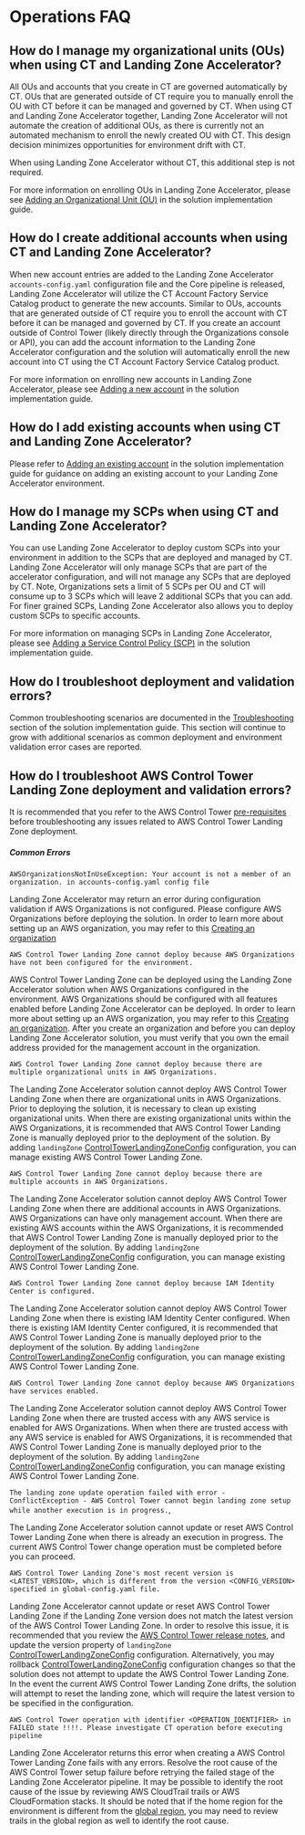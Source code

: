 # Operations FAQ

## How do I manage my organizational units (OUs) when using CT and Landing Zone Accelerator?

All OUs and accounts that you create in CT are governed automatically by CT. OUs that are generated outside of CT require you to manually enroll the OU with CT before it can be managed and governed by CT. When using CT and Landing Zone Accelerator together, Landing Zone Accelerator will not automate the creation of additional OUs, as there is currently not an automated mechanism to enroll the newly created OU with CT. This design decision minimizes opportunities for environment drift with CT.

When using Landing Zone Accelerator without CT, this additional step is not required.

For more information on enrolling OUs in Landing Zone Accelerator, please see [Adding an Organizational Unit (OU)](https://docs.aws.amazon.com/solutions/latest/landing-zone-accelerator-on-aws/performing-administrator-tasks.html#adding-an-organizational-unit-ou) in the solution implementation guide.

## How do I create additional accounts when using CT and Landing Zone Accelerator?

When new account entries are added to the Landing Zone Accelerator `accounts-config.yaml` configuration file and the Core pipeline is released, Landing Zone Accelerator will utilize the CT Account Factory Service Catalog product to generate the new accounts. Similar to OUs, accounts that are generated outside of CT require you to enroll the account with CT before it can be managed and governed by CT. If you create an account outside of Control Tower (likely directly through the Organizations console or API), you can add the account information to the Landing Zone Accelerator configuration and the solution will automatically enroll the new account into CT using the CT Account Factory Service Catalog product.

For more information on enrolling new accounts in Landing Zone Accelerator, please see [Adding a new account](https://docs.aws.amazon.com/solutions/latest/landing-zone-accelerator-on-aws/performing-administrator-tasks.html#adding-a-new-account) in the solution implementation guide.

## How do I add existing accounts when using CT and Landing Zone Accelerator?

Please refer to [Adding an existing account](https://docs.aws.amazon.com/solutions/latest/landing-zone-accelerator-on-aws/performing-administrator-tasks.html#adding-an-existing-account) in the solution implementation guide for guidance on adding an existing account to your Landing Zone Accelerator environment.

## How do I manage my SCPs when using CT and Landing Zone Accelerator?

You can use Landing Zone Accelerator to deploy custom SCPs into your environment in addition to the SCPs that are deployed and managed by CT. Landing Zone Accelerator will only manage SCPs that are part of the accelerator configuration, and will not manage any SCPs that are deployed by CT. Note, Organizations sets a limit of 5 SCPs per OU and CT will consume up to 3 SCPs which will leave 2 additional SCPs that you can add. For finer grained SCPs, Landing Zone Accelerator also allows you to deploy custom SCPs to specific accounts.

For more information on managing SCPs in Landing Zone Accelerator, please see [Adding a Service Control Policy (SCP)](https://docs.aws.amazon.com/solutions/latest/landing-zone-accelerator-on-aws/performing-administrator-tasks.html#adding-a-service-control-policy-scp) in the solution implementation guide.

## How do I troubleshoot deployment and validation errors?

Common troubleshooting scenarios are documented in the [Troubleshooting](https://docs.aws.amazon.com/solutions/latest/landing-zone-accelerator-on-aws/troubleshooting.html) section of the solution implementation guide. This section will continue to grow with additional scenarios as common deployment and environment validation error cases are reported.

## How do I troubleshoot AWS Control Tower Landing Zone deployment and validation errors?

It is recommended that you refer to the AWS Control Tower [pre-requisites](./ct-cfct.md#can-i-deploy-or-manage-existing-aws-control-tower-in-landing-zone-accelerator-solution) before troubleshooting any issues related to AWS Control Tower Landing Zone deployment.

##### Common Errors

`AWSOrganizationsNotInUseException: Your account is not a member of an organization. in accounts-config.yaml config file`

Landing Zone Accelerator may return an error during configuration validation if AWS Organizations is not configured. Please configure AWS Organizations before deploying the solution. In order to learn more about setting up an AWS organization, you may refer to this [Creating an organization](https://docs.aws.amazon.com/organizations/latest/userguide/orgs_manage_org_create.html)

`AWS Control Tower Landing Zone cannot deploy because AWS Organizations have not been configured for the environment.`

AWS Control Tower Landing Zone can be deployed using the Landing Zone Accelerator solution when AWS Organizations configured in the environment. AWS Organizations should be configured with all features enabled before Landing Zone Accelerator can be deployed. In order to learn more about setting up an AWS organization, you may refer to this [Creating an organization](https://docs.aws.amazon.com/organizations/latest/userguide/orgs_manage_org_create.html). After you create an organization and before you can deploy Landing Zone Accelerator solution, you must verify that you own the email address provided for the management account in the organization. 

`AWS Control Tower Landing Zone cannot deploy because there are multiple organizational units in AWS Organizations.`

The Landing Zone Accelerator solution cannot deploy AWS Control Tower Landing Zone when there are organizational units in AWS Organizations. Prior to deploying the solution, it is necessary to clean up existing organizational units. When there are existing organizational units within the AWS Organizations, it is recommended that AWS Control Tower Landing Zone is manually deployed prior to the deployment of the solution. By adding `landingZone` [ControlTowerLandingZoneConfig](../typedocs/classes/___packages__aws_accelerator_config_dist_config_lib_global_config.ControlTowerLandingZoneConfig.html) configuration, you can manage existing AWS Control Tower Landing Zone.

`AWS Control Tower Landing Zone cannot deploy because there are multiple accounts in AWS Organizations.`

The Landing Zone Accelerator solution cannot deploy AWS Control Tower Landing Zone when there are additional accounts in AWS Organizations. AWS Organizations can have only management account. When there are existing AWS accounts within the AWS Organizations, it is recommended that AWS Control Tower Landing Zone is manually deployed prior to the deployment of the solution. By adding `landingZone` [ControlTowerLandingZoneConfig](../typedocs/classes/___packages__aws_accelerator_config_dist_config_lib_global_config.ControlTowerLandingZoneConfig.html) configuration, you can manage existing AWS Control Tower Landing Zone.

`AWS Control Tower Landing Zone cannot deploy because IAM Identity Center is configured.`

The Landing Zone Accelerator solution cannot deploy AWS Control Tower Landing Zone when there is existing IAM Identity Center configured. When there is existing IAM Identity Center configured, it is recommended that AWS Control Tower Landing Zone is manually deployed prior to the deployment of the solution. By adding `landingZone` [ControlTowerLandingZoneConfig](../typedocs/classes/___packages__aws_accelerator_config_dist_config_lib_global_config.ControlTowerLandingZoneConfig.html) configuration, you can manage existing AWS Control Tower Landing Zone.

`AWS Control Tower Landing Zone cannot deploy because AWS Organizations have services enabled.`

The Landing Zone Accelerator solution cannot deploy AWS Control Tower Landing Zone when there are trusted access with any AWS service is enabled for AWS Organizations. When when there are trusted access with any AWS service is enabled for AWS Organizations, it is recommended that AWS Control Tower Landing Zone is manually deployed prior to the deployment of the solution. By adding `landingZone` [ControlTowerLandingZoneConfig](../typedocs/classes/___packages__aws_accelerator_config_dist_config_lib_global_config.ControlTowerLandingZoneConfig.html) configuration, you can manage existing AWS Control Tower Landing Zone.

`The landing zone update operation failed with error - ConflictException - AWS Control Tower cannot begin landing zone setup while another execution is in progress.`,

The Landing Zone Accelerator solution cannot update or reset AWS Control Tower Landing Zone when there is already an execution in progress. The current AWS Control Tower change operation must be completed before you can proceed.

 `AWS Control Tower Landing Zone's most recent version is <LATEST_VERSION>, which is different from the version <CONFIG_VERSION> specified in global-config.yaml file.` 
  
Landing Zone Accelerator cannot update or reset AWS Control Tower Landing Zone if the Landing Zone version does not match the latest version of the AWS Control Tower Landing Zone. In order to resolve this issue, it is recommended that you review the [AWS Control Tower release notes](https://docs.aws.amazon.com/controltower/latest/userguide/release-notes.html), and update the version property of `landingZone` [ControlTowerLandingZoneConfig](../typedocs/classes/___packages__aws_accelerator_config_dist_config_lib_global_config.ControlTowerLandingZoneConfig.html) configuration. Alternatively, you may rollback [ControlTowerLandingZoneConfig](../typedocs/classes/___packages__aws_accelerator_config_dist_config_lib_global_config.ControlTowerLandingZoneConfig.html) configuration changes so that the solution does not attempt to update the AWS Control Tower Landing Zone. In the event the current AWS Control Tower Landing Zone drifts, the solution will attempt to reset the landing zone, which will require the latest version to be specified in the configuration.

`AWS Control Tower operation with identifier <OPERATION_IDENTIFIER> in FAILED state !!!!. Please investigate CT operation before executing pipeline`

Landing Zone Accelerator returns this error when creating a AWS Control Tower Landing Zone fails with any errors. Resolve the root cause of the AWS Control Tower setup failure before retrying the failed stage of the Landing Zone Accelerator pipeline. It may be possible to identify the root cause of the issue by reviewing AWS CloudTrail trails or AWS CloudFormation stacks. It should be noted that if the home region for the environment is different from the [global region](https://docs.aws.amazon.com/solutions/latest/landing-zone-accelerator-on-aws/prerequisites.html#ensure-your-global-region-is-accessible), you may need to review trails in the global region as well to identify the root cause.